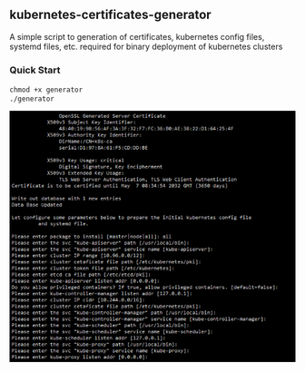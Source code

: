 
## kubernetes-certificates-generator

A simple script to generation of certificates, kubernetes config files, systemd files, etc.  required for binary deployment of kubernetes clusters

### Quick Start

```
chmod +x generator
./generator
```

![img1](./img1.png)
